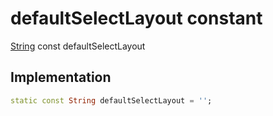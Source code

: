 


# defaultSelectLayout constant






[String](https://api.flutter.dev/flutter/dart-core/String-class.html) const defaultSelectLayout
  







## Implementation

```dart
static const String defaultSelectLayout = '';


```







